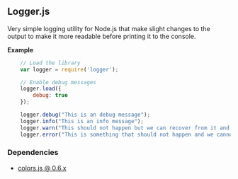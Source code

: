 Logger.js
---------

Very simple logging utility for Node.js that make slight changes
to the output to make it more readable before printing it to the
console.

**Example**

```javascript
	// Load the library
	var logger = require('logger');

	// Enable debug messages
	logger.load({
		debug: true
	});

	logger.debug("This is an debug message");
	logger.info("This is an info message");
	logger.warn("This should not happen but we can recover from it and continue");
	logger.error("This is something that should not happen and we cannot continue");
```

### Dependencies

 - [colors.js @ 0.6.x][colors]

[colors]: https://github.com/Marak/colors.js
